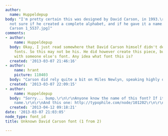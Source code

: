 ```yaml
---
author:
  name: Huppeldepup
body: "I'm pretty certain this was designed by David Carson, in 1993.\r\n\r\nBut I'm
  not sure if he created a complete alphabet, and if he gave it a name.\r\n\r\n[img:sites/default/files/old-images/David
  Carson 1_5537.jpg]"
comments:
- author:
    name: Huppeldepup
  body: Okay, I just read somewhere that David Carson himself didn't design that many
    fonts. So this may not be his. He did however create this piece, but then probably
    with someone else's font. Any idea what font this is?
  created: '2013-03-07 21:46:16'
- author:
    name: hrant
    picture: 110403
  body: "Carson did rely quite a bit on Miles Newlyn, speaking highly of him.\r\n\r\nhhp\r\n"
  created: '2013-03-07 22:09:15'
- author:
    name: Huppeldepup
  body: "Sorry... bump.\r\n\r\nAnyone know the name of this font? If it even has a
    name.\r\n\r\nAnd this one: http://typophile.com/node/101202\r\n\r\nThomas"
  created: '2013-04-12 09:18:21'
date: '2013-03-07 21:03:05'
node_type: font_id
title: Unknown David Carson font (1 from 2)

---
```

